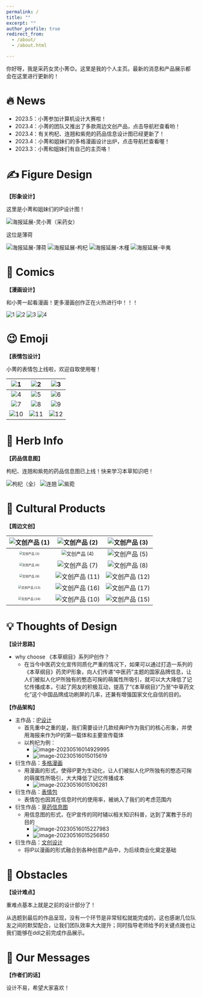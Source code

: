 ```yaml
---
permalink: /
title: ""
excerpt: ""
author_profile: true
redirect_from: 
  - /about/
  - /about.html

---
```




<span class='anchor' id='about-me'></span>



你好呀，我是采药女灵小菁😊。这里是我的个人主页。最新的消息和产品展示都会在这里进行更新的！



# 🔥 News

- 2023.5：小菁参加计算机设计大赛啦！
- 2023.4：小菁的团队又推出了多款周边文创产品，点击导航栏查看哟！
- 2023.4：有关枸杞、连翘和紫苑的药品信息设计图已经更新了！
- 2023.4：小菁和姐妹们的多格漫画设计出炉，点击导航栏查看喔！
- 2023.3：小菁和姐妹们有自己的主页咯！



# ✍ Figure Design

<a id="IP图"></a>

**【形象设计】**

这里是小菁和姐妹们的IP设计图！

<img src="https://rainjamesy-image-host.oss-cn-beijing.aliyuncs.com/img/%E6%B5%B7%E6%8A%A5%E5%BB%B6%E5%B1%95-%E7%81%B5%E5%B0%8F%E8%8F%81%EF%BC%88%E9%87%87%E8%8D%AF%E5%A5%B3%EF%BC%89.jpg" alt="海报延展-灵小菁（采药女）"  />



这位是薄荷

<img src="https://rainjamesy-image-host.oss-cn-beijing.aliyuncs.com/img/%E6%B5%B7%E6%8A%A5%E5%BB%B6%E5%B1%95-%E8%96%84%E8%8D%B7.jpg" alt="海报延展-薄荷"  />





<img src="https://rainjamesy-image-host.oss-cn-beijing.aliyuncs.com/img/%E6%B5%B7%E6%8A%A5%E5%BB%B6%E5%B1%95-%E6%9E%B8%E6%9D%9E.jpg" alt="海报延展-枸杞"  />



<img src="https://rainjamesy-image-host.oss-cn-beijing.aliyuncs.com/img/%E6%B5%B7%E6%8A%A5%E5%BB%B6%E5%B1%95-%E6%9C%A8%E6%A7%BF.jpg" alt="海报延展-木槿"  />





<img src="https://rainjamesy-image-host.oss-cn-beijing.aliyuncs.com/img/%E6%B5%B7%E6%8A%A5%E5%BB%B6%E5%B1%95-%E8%BE%9B%E5%A4%B7.jpg" alt="海报延展-辛夷"  />



# 🎨 Comics

<a id="漫画"></a>

**【漫画设计】**

和小菁一起看漫画！更多漫画创作正在火热进行中！！！

<img src="https://rainjamesy-image-host.oss-cn-beijing.aliyuncs.com/img/1.jpg" alt="1"  />



<img src="https://rainjamesy-image-host.oss-cn-beijing.aliyuncs.com/img/2.jpg" alt="2"  />



<img src="https://rainjamesy-image-host.oss-cn-beijing.aliyuncs.com/img/3.jpg" alt="3"  />



<img src="https://rainjamesy-image-host.oss-cn-beijing.aliyuncs.com/img/4.jpg" alt="4"  />





# 😉 Emoji

<a id="表情包"></a>

**【表情包设计】**

小菁的表情包上线啦，欢迎自取使用喔！

| <img src="https://rainjamesy-image-host.oss-cn-beijing.aliyuncs.com/img/1.png" alt="1"  /> | <img src="https://rainjamesy-image-host.oss-cn-beijing.aliyuncs.com/img/2.png" alt="2"  /> | <img src="https://rainjamesy-image-host.oss-cn-beijing.aliyuncs.com/img/3.png" alt="3"  /> |
| :----------------------------------------------------------: | :----------------------------------------------------------: | :----------------------------------------------------------: |
| <img src="https://rainjamesy-image-host.oss-cn-beijing.aliyuncs.com/img/4.png" alt="4"  /> | <img src="https://rainjamesy-image-host.oss-cn-beijing.aliyuncs.com/img/5.png" alt="5"  /> | <img src="https://rainjamesy-image-host.oss-cn-beijing.aliyuncs.com/img/6.png" alt="6"  /> |
| <img src="https://rainjamesy-image-host.oss-cn-beijing.aliyuncs.com/img/7.png" alt="7"  /> | <img src="https://rainjamesy-image-host.oss-cn-beijing.aliyuncs.com/img/8.png" alt="8"  /> | <img src="https://rainjamesy-image-host.oss-cn-beijing.aliyuncs.com/img/9.png" alt="9"  /> |
| <img src="https://rainjamesy-image-host.oss-cn-beijing.aliyuncs.com/img/10.png" alt="10"  /> | <img src="https://rainjamesy-image-host.oss-cn-beijing.aliyuncs.com/img/11.png" alt="11"  /> | <img src="https://rainjamesy-image-host.oss-cn-beijing.aliyuncs.com/img/12.png" alt="12"  /> |





# 🌿 Herb Info

<a id="信息图"></a>

**【药品信息图】**

枸杞、连翘和紫苑的药品信息图已上线！快来学习本草知识吧！

<img src="https://rainjamesy-image-host.oss-cn-beijing.aliyuncs.com/img/%E6%9E%B8%E6%9D%9E%EF%BC%88%E5%85%A8%EF%BC%89.jpg" alt="枸杞（全）"  />



<img src="https://rainjamesy-image-host.oss-cn-beijing.aliyuncs.com/img/%E8%BF%9E%E7%BF%98.jpg" alt="连翘"  />



<img src="https://rainjamesy-image-host.oss-cn-beijing.aliyuncs.com/img/%E7%B4%AB%E8%8F%80.jpg" alt="紫菀"  />





# 🎁 Cultural Products

<a id="文创"></a>

**【周边文创】**

| <img src="https://rainjamesy-image-host.oss-cn-beijing.aliyuncs.com/img/%E6%96%87%E5%88%9B%E4%BA%A7%E5%93%81%20(1).jpg" alt="文创产品 (1)"  /> | <img src="https://rainjamesy-image-host.oss-cn-beijing.aliyuncs.com/img/%E6%96%87%E5%88%9B%E4%BA%A7%E5%93%81%20(2).jpg" alt="文创产品 (2)"  /> | <img src="https://rainjamesy-image-host.oss-cn-beijing.aliyuncs.com/img/%E6%96%87%E5%88%9B%E4%BA%A7%E5%93%81%20(3).jpg" alt="文创产品 (3)"  /> |
| :----------------------------------------------------------: | :----------------------------------------------------------: | :----------------------------------------------------------: |
| <img src="https://rainjamesy-image-host.oss-cn-beijing.aliyuncs.com/img/%E6%96%87%E5%88%9B%E4%BA%A7%E5%93%81%20(3).png" alt="文创产品 (3)" style="zoom:50%;" /> | <img src="https://rainjamesy-image-host.oss-cn-beijing.aliyuncs.com/img/%E6%96%87%E5%88%9B%E4%BA%A7%E5%93%81%20(4).jpg" alt="文创产品 (4)" style="zoom: 80%;" /> | <img src="https://rainjamesy-image-host.oss-cn-beijing.aliyuncs.com/img/%E6%96%87%E5%88%9B%E4%BA%A7%E5%93%81%20(5).jpg" alt="文创产品 (5)"  /> |
| <img src="https://rainjamesy-image-host.oss-cn-beijing.aliyuncs.com/img/%E6%96%87%E5%88%9B%E4%BA%A7%E5%93%81%20(6).jpg" alt="文创产品 (6)" style="zoom:50%;" /> | <img src="https://rainjamesy-image-host.oss-cn-beijing.aliyuncs.com/img/%E6%96%87%E5%88%9B%E4%BA%A7%E5%93%81%20(7).jpg" alt="文创产品 (7)"  /> | <img src="https://rainjamesy-image-host.oss-cn-beijing.aliyuncs.com/img/%E6%96%87%E5%88%9B%E4%BA%A7%E5%93%81%20(8).jpg" alt="文创产品 (8)"  /> |
| <img src="https://rainjamesy-image-host.oss-cn-beijing.aliyuncs.com/img/%E6%96%87%E5%88%9B%E4%BA%A7%E5%93%81%20(9).jpg" alt="文创产品 (9)" style="zoom:50%;" /> | <img src="https://rainjamesy-image-host.oss-cn-beijing.aliyuncs.com/img/%E6%96%87%E5%88%9B%E4%BA%A7%E5%93%81%20(11).jpg" alt="文创产品 (11)"  /> | <img src="https://rainjamesy-image-host.oss-cn-beijing.aliyuncs.com/img/%E6%96%87%E5%88%9B%E4%BA%A7%E5%93%81%20(12).jpg" alt="文创产品 (12)"  /> |
| <img src="https://rainjamesy-image-host.oss-cn-beijing.aliyuncs.com/img/%E6%96%87%E5%88%9B%E4%BA%A7%E5%93%81%20(13).jpg" alt="文创产品 (13)" style="zoom:50%;" /> | <img src="https://rainjamesy-image-host.oss-cn-beijing.aliyuncs.com/img/%E6%96%87%E5%88%9B%E4%BA%A7%E5%93%81%20(16).jpg" alt="文创产品 (16)"  /> | <img src="https://rainjamesy-image-host.oss-cn-beijing.aliyuncs.com/img/%E6%96%87%E5%88%9B%E4%BA%A7%E5%93%81%20(17).png" alt="文创产品 (17)"  /> |
| <img src="https://rainjamesy-image-host.oss-cn-beijing.aliyuncs.com/img/%E6%96%87%E5%88%9B%E4%BA%A7%E5%93%81%20(18).png" alt="文创产品 (18)" style="zoom:50%;" /> | <img src="https://rainjamesy-image-host.oss-cn-beijing.aliyuncs.com/img/%E6%96%87%E5%88%9B%E4%BA%A7%E5%93%81%20(10).jpg" alt="文创产品 (10)"  /> | <img src="https://rainjamesy-image-host.oss-cn-beijing.aliyuncs.com/img/%E6%96%87%E5%88%9B%E4%BA%A7%E5%93%81%20(15).jpg" alt="文创产品 (15)"  /> |





# 💡 Thoughts of Design

**【设计思路】**

- why choose 《本草纲目》系列IP创作？
  - 在当今中医药文化宣传同质化严重的情况下，如果可以通过打造一系列的《本草纲目》药灵IP形象，向人们传递“中医药”主题的国家品牌信息，让人们被拟人化IP所独有的憨态可掬的萌属性所吸引，就可以大大降低了记忆传播成本，引起了网友的积极互动，提高了“《本草纲目》”乃至“中草药文化”这个中国品牌成功刷屏的几率，还兼有增强国家文化自信的目的。

**【作品架构】**

- 主作品：<a href="#IP图">IP设计</a>
  - 首先重中之重的是，我们需要设计几款经典IP作为我们的核心形象，并使用海报来作为IP的第一载体和主要宣传载体
  - 以枸杞为例：
    - ![image-20230516014929995](https://rainjamesy-image-host.oss-cn-beijing.aliyuncs.com/img/image-20230516014929995.png)
    - ![image-20230516015015619](https://rainjamesy-image-host.oss-cn-beijing.aliyuncs.com/img/image-20230516015015619.png)
- 衍生作品：<a href="#漫画">多格漫画</a>
  - 用漫画的形式，使得IP更为生动化，让人们被拟人化IP所独有的憨态可掬的萌属性所吸引，大大降低了记忆传播成本
    - ![image-20230516015106281](https://rainjamesy-image-host.oss-cn-beijing.aliyuncs.com/img/image-20230516015106281.png)
- 衍生作品：<a href="#表情包">表情包</a>
  - 表情包也因其在信息时代的使用率，被纳入了我们的考虑范围内
- 衍生作品：<a href="#信息图">草药信息图</a>
  - 用信息图的形式，在IP宣传的同时辅以相关知识科普，达到了寓教于乐的目的
    - ![image-20230516015227983](https://rainjamesy-image-host.oss-cn-beijing.aliyuncs.com/img/image-20230516015227983.png)
    - ![image-20230516015256850](https://rainjamesy-image-host.oss-cn-beijing.aliyuncs.com/img/image-20230516015256850.png)
- 衍生作品：<a href="#文创">文创设计</a>
  - 将IP以漫画的形式融合到各种创意产品中，为后续商业化奠定基础



# 💪 Obstacles

**【设计难点】**

重难点基本上就是之前的设计部分了！

从选题到最后的作品呈现，没有一个环节是非常轻松就能完成的，这也感谢几位队友之间的默契配合，让我们团队效率大大提升；同时指导老师给予的关键点拨也让我们能够在ddl之前完成作品展示。



# 💬 Our Messages

**【作者们的话】**

设计不易，希望大家喜欢！






